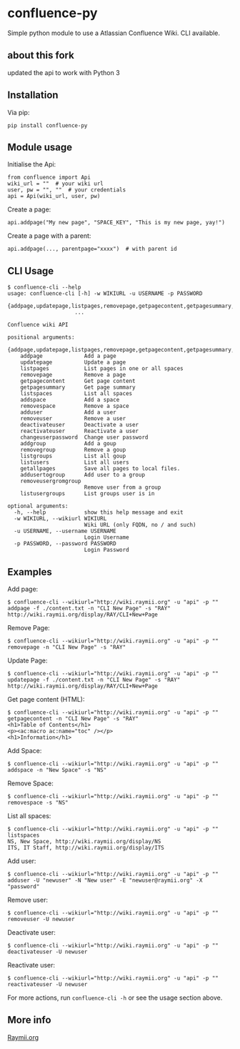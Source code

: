 # confluence-py

Simple python module to use a Atlassian Confluence Wiki. CLI available.

## about this fork

updated the api to work with Python 3

## Installation

Via pip:

    pip install confluence-py

## Module usage

Initialise the Api:

    from confluence import Api
    wiki_url = ""  # your wiki url
    user, pw = "", ""  # your credentials
    api = Api(wiki_url, user, pw)

Create a page:

    api.addpage("My new page", "SPACE_KEY", "This is my new page, yay!")

Create a page with a parent:

    api.addpage(..., parentpage="xxxx")  # with parent id


## CLI Usage
    
    $ confluence-cli --help                                                                                         
    usage: confluence-cli [-h] -w WIKIURL -u USERNAME -p PASSWORD
                         {addpage,updatepage,listpages,removepage,getpagecontent,getpagesummary,listspaces,addspace,removespace,adduser,removeuser,deactivateuser,reactivateuser,changeuserpassword,addgroup,removegroup,listgroups,listusers,getallpages,addusertogroup,removeusergromgroup,listusergroups}
                         ...
    
    Confluence wiki API
    
    positional arguments:
      {addpage,updatepage,listpages,removepage,getpagecontent,getpagesummary,listspaces,addspace,removespace,adduser,removeuser,deactivateuser,reactivateuser,changeuserpassword,addgroup,removegroup,listgroups,listusers,getallpages,addusertogroup,removeusergromgroup,listusergroups}
        addpage             Add a page
        updatepage          Update a page
        listpages           List pages in one or all spaces
        removepage          Remove a page
        getpagecontent      Get page content
        getpagesummary      Get page summary
        listspaces          List all spaces
        addspace            Add a space
        removespace         Remove a space
        adduser             Add a user
        removeuser          Remove a user
        deactivateuser      Deactivate a user
        reactivateuser      Reactivate a user
        changeuserpassword  Change user password
        addgroup            Add a goup
        removegroup         Remove a goup
        listgroups          List all goup
        listusers           List all users
        getallpages         Save all pages to local files.
        addusertogroup      Add user to a group
        removeusergromgroup
                            Remove user from a group
        listusergroups      List groups user is in
    
    optional arguments:
      -h, --help            show this help message and exit
      -w WIKIURL, --wikiurl WIKIURL
                            Wiki URL (only FQDN, no / and such)
      -u USERNAME, --username USERNAME
                            Login Username
      -p PASSWORD, --password PASSWORD
                            Login Password



## Examples

Add page:

    $ confluence-cli --wikiurl="http://wiki.raymii.org" -u "api" -p "" addpage -f ./content.txt -n "CLI New Page" -s "RAY"
    http://wiki.raymii.org/display/RAY/CLI+New+Page


Remove Page:

    $ confluence-cli --wikiurl="http://wiki.raymii.org" -u "api" -p "" removepage -n "CLI New Page" -s "RAY"


Update Page:

    $ confluence-cli --wikiurl="http://wiki.raymii.org" -u "api" -p "" updatepage -f ./content.txt -n "CLI New Page" -s "RAY"
    http://wiki.raymii.org/display/RAY/CLI+New+Page

Get page content (HTML):

    $ confluence-cli --wikiurl="http://wiki.raymii.org" -u "api" -p "" getpagecontent -n "CLI New Page" -s "RAY"
    <h1>Table of Contents</h1>
    <p><ac:macro ac:name="toc" /></p>
    <h1>Information</h1>

Add Space:

    $ confluence-cli --wikiurl="http://wiki.raymii.org" -u "api" -p "" addspace -n "New Space" -s "NS"

Remove Space:

    $ confluence-cli --wikiurl="http://wiki.raymii.org" -u "api" -p "" removespace -s "NS"

List all spaces:

    $ confluence-cli --wikiurl="http://wiki.raymii.org" -u "api" -p "" listspaces
    NS, New Space, http://wiki.raymii.org/display/NS
    ITS, IT Staff, http://wiki.raymii.org/display/ITS


Add user:

    $ confluence-cli --wikiurl="http://wiki.raymii.org" -u "api" -p "" adduser -U "newuser" -N "New user" -E "newuser@raymii.org" -X "password"

Remove user:

    $ confluence-cli --wikiurl="http://wiki.raymii.org" -u "api" -p "" removeuser -U newuser

Deactivate user:

    $ confluence-cli --wikiurl="http://wiki.raymii.org" -u "api" -p "" deactivateuser -U newuser

Reactivate user:

    $ confluence-cli --wikiurl="http://wiki.raymii.org" -u "api" -p "" reactivateuser -U newuser


For more actions, run `confluence-cli -h` or see the usage section above.

## More info

[Raymii.org](https://raymii.org)
